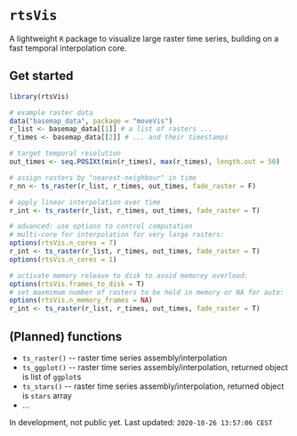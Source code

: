 # `rtsVis`

A lightweight `R` package to visualize large raster time series, building on a fast temporal interpolation core.

## Get started

``` r
library(rtsVis)

# example raster data
data("basemap_data", package = "moveVis")
r_list <- basemap_data[[1]] # a list of rasters ...
r_times <- basemap_data[[2]] # ... and their timestamps

# target temporal resolution
out_times <- seq.POSIXt(min(r_times), max(r_times), length.out = 50)

# assign rasters by "nearest-neighbour" in time
r_nn <- ts_raster(r_list, r_times, out_times, fade_raster = F)

# apply linear interpolation over time
r_int <- ts_raster(r_list, r_times, out_times, fade_raster = T)

# advanced: use options to control computation
# multi-core for interpolation for very large rasters:
options(rtsVis.n_cores = 7)
r_int <- ts_raster(r_list, r_times, out_times, fade_raster = T)
options(rtsVis.n_cores = 1)

# activate memory releave to disk to avoid memorey overload:
options(rtsVis.frames_to_disk = T) 
# set maxmimum number of rasters to be hold in memory or NA for auto:
options(rtsVis.n_memory_frames = NA)
r_int <- ts_raster(r_list, r_times, out_times, fade_raster = T)
```

## (Planned) functions

* `ts_raster()` -- raster time series assembly/interpolation
* `ts_ggplot()` -- raster time series assembly/interpolation, returned object is list of `ggplot`s
* `ts_stars()` -- raster time series assembly/interpolation, returned object is `stars` array
* ...

In development, not public yet. Last updated: `2020-10-26 13:57:06 CEST`
